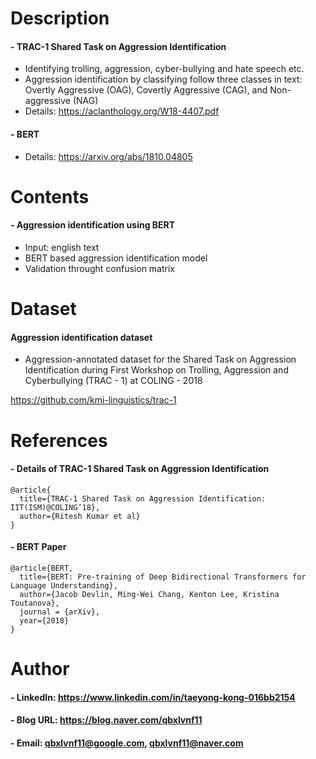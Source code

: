 Description
=============

#### - TRAC-1 Shared Task on Aggression Identification
- Identifying trolling, aggression, cyber-bullying and hate speech etc.
- Aggression identification by classifying follow three classes in text: Overtly Aggressive (OAG), Covertly Aggressive (CAG), and Non-aggressive (NAG)
- Details: https://aclanthology.org/W18-4407.pdf

#### - BERT
- Details: https://arxiv.org/abs/1810.04805

Contents
=============

#### - Aggression identification using BERT
- Input: english text
- BERT based aggression identification model
- Validation throught confusion matrix

Dataset
=============

#### Aggression identification dataset

- Aggression-annotated dataset for the Shared Task on Aggression Identification during First Workshop on Trolling, Aggression and Cyberbullying (TRAC - 1) at COLING - 2018

https://github.com/kmi-linguistics/trac-1

References
=============


#### - Details of TRAC-1 Shared Task on Aggression Identification
```
@article{
  title={TRAC-1 Shared Task on Aggression Identification: IIT(ISM)@COLING’18},
  author={Ritesh Kumar et al}
}
```

#### - BERT Paper
```
@article{BERT,
  title={BERT: Pre-training of Deep Bidirectional Transformers for Language Understanding},
  author={Jacob Devlin, Ming-Wei Chang, Kenton Lee, Kristina Toutanova},
  journal = {arXiv},
  year={2018}
}
```

Author
=============

#### - LinkedIn: https://www.linkedin.com/in/taeyong-kong-016bb2154

#### - Blog URL: https://blog.naver.com/qbxlvnf11

#### - Email: qbxlvnf11@google.com, qbxlvnf11@naver.com
